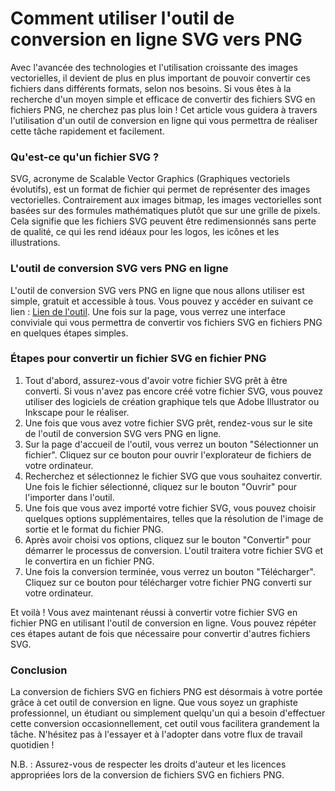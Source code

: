 Comment utiliser l'outil de conversion en ligne SVG vers PNG
============================================================

Avec l'avancée des technologies et l'utilisation croissante des images vectorielles, il devient de plus en plus important de pouvoir convertir ces fichiers dans différents formats, selon nos besoins. Si vous êtes à la recherche d'un moyen simple et efficace de convertir des fichiers SVG en fichiers PNG, ne cherchez pas plus loin ! Cet article vous guidera à travers l'utilisation d'un outil de conversion en ligne qui vous permettra de réaliser cette tâche rapidement et facilement.

### Qu'est-ce qu'un fichier SVG ?

SVG, acronyme de Scalable Vector Graphics (Graphiques vectoriels évolutifs), est un format de fichier qui permet de représenter des images vectorielles. Contrairement aux images bitmap, les images vectorielles sont basées sur des formules mathématiques plutôt que sur une grille de pixels. Cela signifie que les fichiers SVG peuvent être redimensionnés sans perte de qualité, ce qui les rend idéaux pour les logos, les icônes et les illustrations.

### L'outil de conversion SVG vers PNG en ligne

L'outil de conversion SVG vers PNG en ligne que nous allons utiliser est simple, gratuit et accessible à tous. Vous pouvez y accéder en suivant ce lien : [Lien de l'outil](https://www.onlinecalculatorsfree.com/fr/convert/converter-svg-to-png.html). Une fois sur la page, vous verrez une interface conviviale qui vous permettra de convertir vos fichiers SVG en fichiers PNG en quelques étapes simples.

### Étapes pour convertir un fichier SVG en fichier PNG

1. Tout d'abord, assurez-vous d'avoir votre fichier SVG prêt à être converti. Si vous n'avez pas encore créé votre fichier SVG, vous pouvez utiliser des logiciels de création graphique tels que Adobe Illustrator ou Inkscape pour le réaliser.
2. Une fois que vous avez votre fichier SVG prêt, rendez-vous sur le site de l'outil de conversion SVG vers PNG en ligne.
3. Sur la page d'accueil de l'outil, vous verrez un bouton "Sélectionner un fichier". Cliquez sur ce bouton pour ouvrir l'explorateur de fichiers de votre ordinateur.
4. Recherchez et sélectionnez le fichier SVG que vous souhaitez convertir. Une fois le fichier sélectionné, cliquez sur le bouton "Ouvrir" pour l'importer dans l'outil.
5. Une fois que vous avez importé votre fichier SVG, vous pouvez choisir quelques options supplémentaires, telles que la résolution de l'image de sortie et le format du fichier PNG.
6. Après avoir choisi vos options, cliquez sur le bouton "Convertir" pour démarrer le processus de conversion. L'outil traitera votre fichier SVG et le convertira en un fichier PNG.
7. Une fois la conversion terminée, vous verrez un bouton "Télécharger". Cliquez sur ce bouton pour télécharger votre fichier PNG converti sur votre ordinateur.

Et voilà ! Vous avez maintenant réussi à convertir votre fichier SVG en fichier PNG en utilisant l'outil de conversion en ligne. Vous pouvez répéter ces étapes autant de fois que nécessaire pour convertir d'autres fichiers SVG.

### Conclusion

La conversion de fichiers SVG en fichiers PNG est désormais à votre portée grâce à cet outil de conversion en ligne. Que vous soyez un graphiste professionnel, un étudiant ou simplement quelqu'un qui a besoin d'effectuer cette conversion occasionnellement, cet outil vous facilitera grandement la tâche. N'hésitez pas à l'essayer et à l'adopter dans votre flux de travail quotidien !

N.B. : Assurez-vous de respecter les droits d'auteur et les licences appropriées lors de la conversion de fichiers SVG en fichiers PNG.